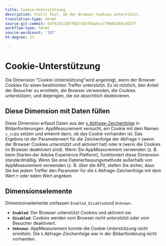 ```yaml
---
title: Cookie-Unterstützung
description: Stellt fest, ob der Browser Cookies unterstützt.
translation-type: tm+mt
source-git-commit: d3f92d72207f027d35f81a4ccf70d01569c3557f
workflow-type: tm+mt
source-wordcount: '187'
ht-degree: 1%

---
```



# Cookie-Unterstützung

Die Dimension &quot;Cookie-Unterstützung&quot;wird angezeigt, wenn der Browser Cookies für einen bestimmten Treffer unterstützt. Es ist nützlich, den Anteil der Besucher zu ermitteln, die Browser verwenden, die Cookies unterstützen, und diejenigen, die sie absichtlich deaktivieren.

## Diese Dimension mit Daten füllen

Diese Dimension erfasst Daten aus der [`k` Abfrage-Zeichenfolge](/help/implement/validate/query-parameters.md) in Bildanforderungen. AppMeasurement versucht, ein Cookie mit dem Namen `s_cc`zu setzen und erkennt dann, ob das Cookie vorhanden ist. Das Ergebnis ist der Parameterwert für die Zeichenfolge der Abfrage `Y` (wenn der Browser Cookies unterstützt und aktiviert hat) oder `N` (wenn die Cookies im Browser deaktiviert sind). Wenn Sie AppMeasurement verwenden (z. B. beim Starten der Adobe Experience Platform), funktioniert diese Dimension standardmäßig. Wenn Sie eine Datenerfassungsmethode außerhalb von AppMeasurement verwenden (z. B. über die API), stellen Sie sicher, dass Sie bei jedem Treffer den Parameter für die `k` Abfrage-Zeichenfolge mit dem Wert `Y` oder `N`dem Wert angeben.

## Dimensionselemente

Dimensionselemente umfassen `Enabled`, `Disabled`und `Unknown`.

* **`Enabled`**: Der Browser unterstützt Cookies und aktiviert sie.
* **`Disabled`**: Cookies werden vom Browser nicht unterstützt oder vom Besucher deaktiviert.
* **`Unknown`**: AppMeasurement konnte die Cookie-Unterstützung nicht ermitteln. Die `k` Abfrage-Zeichenfolge war in der Bildanforderung nicht vorhanden.
